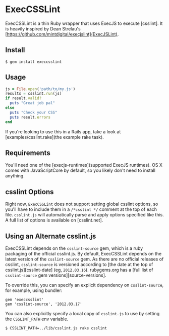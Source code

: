 ExecCSSLint
==========

ExecCSSLint is a thin Ruby wrapper that uses ExecJS to execute [csslint]. It is heavily inspired by Dean Strelau's [https://github.com/mintdigital/execjslint](ExecJSLint).

Install
-------

```
$ gem install execcsslint
```

Usage
-----

```ruby
js = File.open('path/to/my.js')
results = csslint.run(js)
if result.valid?
  puts "Great job pal"
else
  puts "Check your CSS"
  puts result.errors
end
```

If you're looking to use this in a Rails app, take a look at
[examples/csslint.rake](the example rake task).

Requirements
------------

You'll need one of the [execjs-runtimes](supported ExecJS runtimes). OS X
comes with JavaScriptCore by default, so you likely don't need to install
anything.

csslint Options
--------------

Right now, `ExecCSSLint` does not support setting global csslint options, so you'll
have to include them in a `/*csslint */` comment at the top of each file.
`csslint.js` will automatically parse and apply options specified like this. A
full list of options is available on [csslint.net].

Using an Alternate csslint.js
----------------------------

ExecCSSLint depends on the `csslint-source` gem, which is a ruby packaging
of the official csslint.js. By default, ExecCSSLint depends on the
latest version of the `csslint-source` gem. As there are no official releases
of csslint, `csslint-source` is versioned according to [the date at the top of
csslint.js][csslint-date] (eg, `2012.03.16`). rubygems.org has a [full list of
`csslint-source` gem versions][source-versions].

To override this, you can specify an explicit dependency on `csslint-source`,
for example, using bundler:

```
gem 'execcsslint'
gem 'csslint-source', '2012.03.17'
```

You can also explicitly specify a local copy of `csslint.js` to use by setting
the `CSSLINT_PATH` env variable.

```
$ CSSLINT_PATH=../lib/csslint.js rake csslint
```
